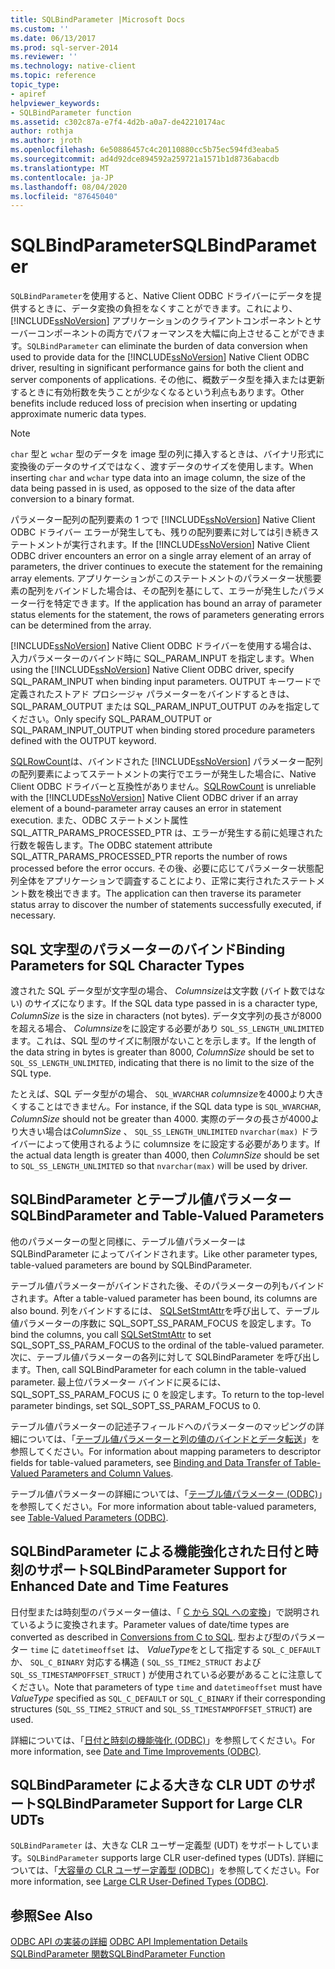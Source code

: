 ```yaml
---
title: SQLBindParameter |Microsoft Docs
ms.custom: ''
ms.date: 06/13/2017
ms.prod: sql-server-2014
ms.reviewer: ''
ms.technology: native-client
ms.topic: reference
topic_type:
- apiref
helpviewer_keywords:
- SQLBindParameter function
ms.assetid: c302c87a-e7f4-4d2b-a0a7-de42210174ac
author: rothja
ms.author: jroth
ms.openlocfilehash: 6e50886457c4c20110880cc5b75ec594fd3eaba5
ms.sourcegitcommit: ad4d92dce894592a259721a1571b1d8736abacdb
ms.translationtype: MT
ms.contentlocale: ja-JP
ms.lasthandoff: 08/04/2020
ms.locfileid: "87645040"
---
```

# <a name="sqlbindparameter"></a><span data-ttu-id="0f040-102">SQLBindParameter</span><span class="sxs-lookup"><span data-stu-id="0f040-102">SQLBindParameter</span></span>
  <span data-ttu-id="0f040-103">`SQLBindParameter`を使用すると、Native Client ODBC ドライバーにデータを提供するときに、データ変換の負担をなくすことができます。これにより、 [!INCLUDE[ssNoVersion](../../includes/ssnoversion-md.md)] アプリケーションのクライアントコンポーネントとサーバーコンポーネントの両方でパフォーマンスを大幅に向上させることができます。</span><span class="sxs-lookup"><span data-stu-id="0f040-103">`SQLBindParameter` can eliminate the burden of data conversion when used to provide data for the [!INCLUDE[ssNoVersion](../../includes/ssnoversion-md.md)] Native Client ODBC driver, resulting in significant performance gains for both the client and server components of applications.</span></span> <span data-ttu-id="0f040-104">その他に、概数データ型を挿入または更新するときに有効桁数を失うことが少なくなるという利点もあります。</span><span class="sxs-lookup"><span data-stu-id="0f040-104">Other benefits include reduced loss of precision when inserting or updating approximate numeric data types.</span></span>  
  
> [!NOTE]  
>  <span data-ttu-id="0f040-105">`char` 型と `wchar` 型のデータを image 型の列に挿入するときは、バイナリ形式に変換後のデータのサイズではなく、渡すデータのサイズを使用します。</span><span class="sxs-lookup"><span data-stu-id="0f040-105">When inserting `char` and `wchar` type data into an image column, the size of the data being passed in is used, as opposed to the size of the data after conversion to a binary format.</span></span>  
  
 <span data-ttu-id="0f040-106">パラメーター配列の配列要素の 1 つで [!INCLUDE[ssNoVersion](../../includes/ssnoversion-md.md)] Native Client ODBC ドライバー エラーが発生しても、残りの配列要素に対しては引き続きステートメントが実行されます。</span><span class="sxs-lookup"><span data-stu-id="0f040-106">If the [!INCLUDE[ssNoVersion](../../includes/ssnoversion-md.md)] Native Client ODBC driver encounters an error on a single array element of an array of parameters, the driver continues to execute the statement for the remaining array elements.</span></span> <span data-ttu-id="0f040-107">アプリケーションがこのステートメントのパラメーター状態要素の配列をバインドした場合は、その配列を基にして、エラーが発生したパラメーター行を特定できます。</span><span class="sxs-lookup"><span data-stu-id="0f040-107">If the application has bound an array of parameter status elements for the statement, the rows of parameters generating errors can be determined from the array.</span></span>  
  
 <span data-ttu-id="0f040-108">[!INCLUDE[ssNoVersion](../../includes/ssnoversion-md.md)] Native Client ODBC ドライバーを使用する場合は、入力パラメーターのバインド時に SQL_PARAM_INPUT を指定します。</span><span class="sxs-lookup"><span data-stu-id="0f040-108">When using the [!INCLUDE[ssNoVersion](../../includes/ssnoversion-md.md)] Native Client ODBC driver, specify SQL_PARAM_INPUT when binding input parameters.</span></span> <span data-ttu-id="0f040-109">OUTPUT キーワードで定義されたストアド プロシージャ パラメーターをバインドするときは、SQL_PARAM_OUTPUT または SQL_PARAM_INPUT_OUTPUT のみを指定してください。</span><span class="sxs-lookup"><span data-stu-id="0f040-109">Only specify SQL_PARAM_OUTPUT or SQL_PARAM_INPUT_OUTPUT when binding stored procedure parameters defined with the OUTPUT keyword.</span></span>  
  
 <span data-ttu-id="0f040-110">[SQLRowCount](sqlrowcount.md)は、バインドされた [!INCLUDE[ssNoVersion](../../includes/ssnoversion-md.md)] パラメーター配列の配列要素によってステートメントの実行でエラーが発生した場合に、Native Client ODBC ドライバーと互換性がありません。</span><span class="sxs-lookup"><span data-stu-id="0f040-110">[SQLRowCount](sqlrowcount.md) is unreliable with the [!INCLUDE[ssNoVersion](../../includes/ssnoversion-md.md)] Native Client ODBC driver if an array element of a bound-parameter array causes an error in statement execution.</span></span> <span data-ttu-id="0f040-111">また、ODBC ステートメント属性 SQL_ATTR_PARAMS_PROCESSED_PTR は、エラーが発生する前に処理された行数を報告します。</span><span class="sxs-lookup"><span data-stu-id="0f040-111">The ODBC statement attribute SQL_ATTR_PARAMS_PROCESSED_PTR reports the number of rows processed before the error occurs.</span></span> <span data-ttu-id="0f040-112">その後、必要に応じてパラメーター状態配列全体をアプリケーションで調査することにより、正常に実行されたステートメント数を検出できます。</span><span class="sxs-lookup"><span data-stu-id="0f040-112">The application can then traverse its parameter status array to discover the number of statements successfully executed, if necessary.</span></span>  
  
## <a name="binding-parameters-for-sql-character-types"></a><span data-ttu-id="0f040-113">SQL 文字型のパラメーターのバインド</span><span class="sxs-lookup"><span data-stu-id="0f040-113">Binding Parameters for SQL Character Types</span></span>  
 <span data-ttu-id="0f040-114">渡された SQL データ型が文字型の場合、 *Columnsize*は文字数 (バイト数ではない) のサイズになります。</span><span class="sxs-lookup"><span data-stu-id="0f040-114">If the SQL data type passed in is a character type, *ColumnSize* is the size in characters (not bytes).</span></span> <span data-ttu-id="0f040-115">データ文字列の長さが8000を超える場合、 *Columnsize*をに設定する必要があり `SQL_SS_LENGTH_UNLIMITED` ます。これは、SQL 型のサイズに制限がないことを示します。</span><span class="sxs-lookup"><span data-stu-id="0f040-115">If the length of the data string in bytes is greater than 8000, *ColumnSize* should be set to `SQL_SS_LENGTH_UNLIMITED`, indicating that there is no limit to the size of the SQL type.</span></span>  
  
 <span data-ttu-id="0f040-116">たとえば、SQL データ型がの場合、 `SQL_WVARCHAR` *columnsize*を4000より大きくすることはできません。</span><span class="sxs-lookup"><span data-stu-id="0f040-116">For instance, if the SQL data type is `SQL_WVARCHAR`, *ColumnSize* should not be greater than 4000.</span></span> <span data-ttu-id="0f040-117">実際のデータの長さが4000より大きい場合は*ColumnSize* 、 `SQL_SS_LENGTH_UNLIMITED` `nvarchar(max)` ドライバーによって使用されるように columnsize をに設定する必要があります。</span><span class="sxs-lookup"><span data-stu-id="0f040-117">If the actual data length is greater than 4000, then *ColumnSize* should be set to `SQL_SS_LENGTH_UNLIMITED` so that `nvarchar(max)` will be used by driver.</span></span>  
  
## <a name="sqlbindparameter-and-table-valued-parameters"></a><span data-ttu-id="0f040-118">SQLBindParameter とテーブル値パラメーター</span><span class="sxs-lookup"><span data-stu-id="0f040-118">SQLBindParameter and Table-Valued Parameters</span></span>  
 <span data-ttu-id="0f040-119">他のパラメーターの型と同様に、テーブル値パラメーターは SQLBindParameter によってバインドされます。</span><span class="sxs-lookup"><span data-stu-id="0f040-119">Like other parameter types, table-valued parameters are bound by SQLBindParameter.</span></span>  
  
 <span data-ttu-id="0f040-120">テーブル値パラメーターがバインドされた後、そのパラメーターの列もバインドされます。</span><span class="sxs-lookup"><span data-stu-id="0f040-120">After a table-valued parameter has been bound, its columns are also bound.</span></span> <span data-ttu-id="0f040-121">列をバインドするには、 [SQLSetStmtAttr](sqlsetstmtattr.md)を呼び出して、テーブル値パラメーターの序数に SQL_SOPT_SS_PARAM_FOCUS を設定します。</span><span class="sxs-lookup"><span data-stu-id="0f040-121">To bind the columns, you call [SQLSetStmtAttr](sqlsetstmtattr.md) to set SQL_SOPT_SS_PARAM_FOCUS to the ordinal of the table-valued parameter.</span></span> <span data-ttu-id="0f040-122">次に、テーブル値パラメーターの各列に対して SQLBindParameter を呼び出します。</span><span class="sxs-lookup"><span data-stu-id="0f040-122">Then, call SQLBindParameter for each column in the table-valued parameter.</span></span> <span data-ttu-id="0f040-123">最上位パラメーター バインドに戻るには、SQL_SOPT_SS_PARAM_FOCUS に 0 を設定します。</span><span class="sxs-lookup"><span data-stu-id="0f040-123">To return to the top-level parameter bindings, set SQL_SOPT_SS_PARAM_FOCUS to 0.</span></span>  
  
 <span data-ttu-id="0f040-124">テーブル値パラメーターの記述子フィールドへのパラメーターのマッピングの詳細については、「[テーブル値パラメーターと列の値のバインドとデータ転送](../native-client-odbc-table-valued-parameters/binding-and-data-transfer-of-table-valued-parameters-and-column-values.md)」を参照してください。</span><span class="sxs-lookup"><span data-stu-id="0f040-124">For information about mapping parameters to descriptor fields for table-valued parameters, see [Binding and Data Transfer of Table-Valued Parameters and Column Values](../native-client-odbc-table-valued-parameters/binding-and-data-transfer-of-table-valued-parameters-and-column-values.md).</span></span>  
  
 <span data-ttu-id="0f040-125">テーブル値パラメーターの詳細については、「[テーブル値パラメーター &#40;ODBC&#41;](../native-client-odbc-table-valued-parameters/table-valued-parameters-odbc.md)」を参照してください。</span><span class="sxs-lookup"><span data-stu-id="0f040-125">For more information about table-valued parameters, see [Table-Valued Parameters &#40;ODBC&#41;](../native-client-odbc-table-valued-parameters/table-valued-parameters-odbc.md).</span></span>  
  
## <a name="sqlbindparameter-support-for-enhanced-date-and-time-features"></a><span data-ttu-id="0f040-126">SQLBindParameter による機能強化された日付と時刻のサポート</span><span class="sxs-lookup"><span data-stu-id="0f040-126">SQLBindParameter Support for Enhanced Date and Time Features</span></span>  
 <span data-ttu-id="0f040-127">日付型または時刻型のパラメーター値は、「 [C から SQL への変換](../native-client-odbc-date-time/datetime-data-type-conversions-from-c-to-sql.md)」で説明されているように変換されます。</span><span class="sxs-lookup"><span data-stu-id="0f040-127">Parameter values of date/time types are converted as described in [Conversions from C to SQL](../native-client-odbc-date-time/datetime-data-type-conversions-from-c-to-sql.md).</span></span> <span data-ttu-id="0f040-128">型および型のパラメーター `time` に `datetimeoffset` は、 *ValueType*をとして指定する `SQL_C_DEFAULT` か、 `SQL_C_BINARY` 対応する構造 ( `SQL_SS_TIME2_STRUCT` および `SQL_SS_TIMESTAMPOFFSET_STRUCT` ) が使用されている必要があることに注意してください。</span><span class="sxs-lookup"><span data-stu-id="0f040-128">Note that parameters of type `time` and `datetimeoffset` must have *ValueType* specified as `SQL_C_DEFAULT` or `SQL_C_BINARY` if their corresponding structures (`SQL_SS_TIME2_STRUCT` and `SQL_SS_TIMESTAMPOFFSET_STRUCT`) are used.</span></span>  
  
 <span data-ttu-id="0f040-129">詳細については、「[日付と時刻の機能強化 &#40;ODBC&#41;](../native-client-odbc-date-time/date-and-time-improvements-odbc.md)」を参照してください。</span><span class="sxs-lookup"><span data-stu-id="0f040-129">For more information, see [Date and Time Improvements &#40;ODBC&#41;](../native-client-odbc-date-time/date-and-time-improvements-odbc.md).</span></span>  
  
## <a name="sqlbindparameter-support-for-large-clr-udts"></a><span data-ttu-id="0f040-130">SQLBindParameter による大きな CLR UDT のサポート</span><span class="sxs-lookup"><span data-stu-id="0f040-130">SQLBindParameter Support for Large CLR UDTs</span></span>  
 <span data-ttu-id="0f040-131">`SQLBindParameter` は、大きな CLR ユーザー定義型 (UDT) をサポートしています。</span><span class="sxs-lookup"><span data-stu-id="0f040-131">`SQLBindParameter` supports large CLR user-defined types (UDTs).</span></span> <span data-ttu-id="0f040-132">詳細については、「[大容量の CLR ユーザー定義型 &#40;ODBC&#41;](../native-client/odbc/large-clr-user-defined-types-odbc.md)」を参照してください。</span><span class="sxs-lookup"><span data-stu-id="0f040-132">For more information, see [Large CLR User-Defined Types &#40;ODBC&#41;](../native-client/odbc/large-clr-user-defined-types-odbc.md).</span></span>  
  
## <a name="see-also"></a><span data-ttu-id="0f040-133">参照</span><span class="sxs-lookup"><span data-stu-id="0f040-133">See Also</span></span>  
 <span data-ttu-id="0f040-134">[ODBC API の実装の詳細](odbc-api-implementation-details.md) </span><span class="sxs-lookup"><span data-stu-id="0f040-134">[ODBC API Implementation Details](odbc-api-implementation-details.md) </span></span>  
 [<span data-ttu-id="0f040-135">SQLBindParameter 関数</span><span class="sxs-lookup"><span data-stu-id="0f040-135">SQLBindParameter Function</span></span>](https://go.microsoft.com/fwlink/?LinkId=59328)  
  
  
